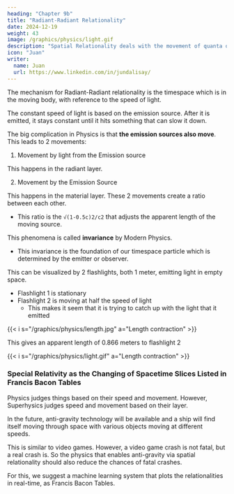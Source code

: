 ```yaml
---
heading: "Chapter 9b"
title: "Radiant-Radiant Relationality"
date: 2024-12-19
weight: 43
image: /graphics/physics/light.gif
description: "Spatial Relationality deals with the movement of quanta of spacetime (qosts)"
icon: "Juan"
writer:
  name: Juan
  url: https://www.linkedin.com/in/jundalisay/
---
```



<!-- ### The Changing of Spacetime Slices Leads to Time Dilation and Length Contraction -->

The mechanism for Radiant-Radiant relationality is the timespace which is in the moving body, with reference to the speed of light. 

The constant speed of light is based on the emission source. After it is emitted, it stays constant until it hits something that can slow it down. 

The big complication in Physics is that **the emission sources also move**. This leads to 2 movements:

1. Movement by light from the Emission source

This happens in the radiant layer.

2. Movement by the Emission Source

This happens in the material layer. These 2 movements create a ratio between each other. 
- This ratio is the `√(1-0.5c)2/c2` that adjusts the apparent length of the moving source. 

This phenomena is called **invariance** by Modern Physics.
- This invariance is the foundation of our timespace particle which is determined by the emitter or observer.  

This can be visualized by 2 flashlights, both 1 meter, emitting light in empty space.
- Flashlight 1 is stationary
- Flashlight 2 is moving at half the speed of light
  - This makes it seem that it is trying to catch up with the light that it emitted



{{< i s="/graphics/physics/length.jpg" a="Length contraction" >}}

This gives an apparent length of 0.866 meters to flashlight 2 

{{< i s="/graphics/physics/light.gif" a="Length contraction" >}}

<!-- {{< youtube 9jVyoe8tiCI >}} -->

<!-- A key component of Einstein's Relativity is time dilation and length contraction.

We define:
- space as the gap within perception 
- distance as the gap between 2 identities 
- timespan as the gap between 2 perceptions
- time as the gap between perceptions in general 
- time dilation as the increase of timespan within time 
- length contraction as the decrease of distance within space


We take the variables L, v, and c. 

`L-UFO` is the length or space occupied by a very fast moving body per unit of time. 

`L-you` is its occupied space from your non-moving perspective.

`v` is its velocity.

`c` is the maximum speed within physical spacetime.

The square root of this ratio is then applied to the occupied space that you see.

The faster it is, the less its occupied space because the more it assumes the nature of the upper elements as light, spacetime, or the aether.

This means that there are many things moving faster than light that are not material nor electromagnetic. 

We put these into our relation.

We put the length from its material perspective. Then add its velocity ratio squared. 

Then impose that spacetime onto the object to get the contracted length. -->


### Special Relativity as the Changing of Spacetime Slices Listed in Francis Bacon Tables

Physics judges things based on their speed and movement. However, Superhysics judges speed and movement based on their layer.

In the future, anti-gravity technology will be available and a ship will find itself moving through space with various objects moving at different speeds.

This is similar to video games. However, a video game crash is not fatal, but a real crash is. So the physics that enables anti-gravity via spatial relationality should also reduce the chances of fatal crashes. 

For this, we suggest a machine learning system that plots the relationalities in real-time, as Francis Bacon Tables.


<!-- The sequential speed of light is the maximum speed achievable by the Radiant Layer. 

The maximum speed of the Convertible Layer is a bit slower and that of the Material Layer is the slowest.  

For example, the max speed of light is 300,000,000 m/s. But the max speed of a proton in an actual collider is only 31,400,000 m/s.

So length contraction and time dilation are not effects of speed, but of the Element of the identity.  -->

